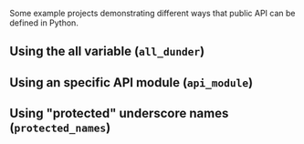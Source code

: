 Some example projects demonstrating different ways that public API can be defined in Python.

## Using the __all__ variable (`all_dunder`)

## Using an specific API module (`api_module`)

## Using "protected" underscore names (`protected_names`) 
